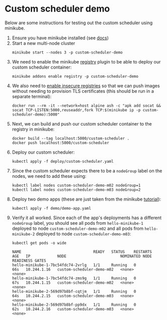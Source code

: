 # Custom scheduler demo

Below are some instructions for testing out the custom scheduler using minikube.

1. Ensure you have minikube installed (see [docs](https://minikube.sigs.k8s.io/docs/start/))
2. Start a new multi-node cluster
    ```shell
    minikube start --nodes 3 -p custom-scheduler-demo
    ```
3. We need to enable the minikube [registry](https://minikube.sigs.k8s.io/docs/handbook/pushing/#4-pushing-to-an-in-cluster-using-registry-addon) plugin to be able to deploy our custom scheduler container:
    ```shell
    minikube addons enable registry -p custom-scheduler-demo
    ```
4. We also need to [enable insecure registries](https://minikube.sigs.k8s.io/docs/handbook/registry/#enabling-insecure-registries) so that we can push images without needing to provision TLS certificates (this should be run in a separate terminal):
    ```shell
    docker run --rm -it --network=host alpine ash -c "apk add socat && socat TCP-LISTEN:5000,reuseaddr,fork TCP:$(minikube ip -p custom-scheduler-demo):5000"
    ```
5. Next, we can build and push our custom scheduler container to the registry in minikube:
    ```shell
    docker build --tag localhost:5000/custom-scheduler .
    docker push localhost:5000/custom-scheduler
    ```
6. Deploy our custom scheduler:
    ```shell
    kubectl apply -f deploy/custom-scheduler.yaml
    ```
7. Since the custom scheduler expects there to be a `nodeGroup` label on the nodes, we need to add these using:
    ```shell
    kubectl label nodes custom-scheduler-demo-m02 nodeGroup=1
    kubectl label nodes custom-scheduler-demo-m03 nodeGroup=2
    ```
8. Deploy two demo apps (these are just taken from the minikube [tutorial](https://minikube.sigs.k8s.io/docs/start/)):
    ```shell
    kubectl apply -f demo/demo-app.yaml
    ```
9. Verify it all worked. Since each of the app's deployments has a different `nodeGroup` label, you should see all pods from `hello-minikube-1` deployed to node `custom-scheduler-demo-m02` and all pods from `hello-minikube-2` deployed to node `custom-scheduler-demo-m03`:
    ```
    kubectl get pods -o wide

    NAME                                READY   STATUS    RESTARTS   AGE   IP            NODE                        NOMINATED NODE   READINESS GATES
    hello-minikube-1-7bc54fdc74-2vrlg   1/1     Running   0          66s   10.244.1.16   custom-scheduler-demo-m02   <none>           <none>
    hello-minikube-1-7bc54fdc74-zms9g   1/1     Running   0          67s   10.244.1.15   custom-scheduler-demo-m02   <none>           <none>
    hello-minikube-2-569d97b8bf-cqtjm   1/1     Running   0          64s   10.244.2.15   custom-scheduler-demo-m03   <none>           <none>
    hello-minikube-2-569d97b8bf-pp9dx   1/1     Running   0          62s   10.244.2.16   custom-scheduler-demo-m03   <none>           <none>
    ```
